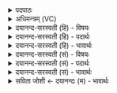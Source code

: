 <details><summary>पदपाठः</summary>

गर्भः॑। दे॒वाना॑म्। पि॒ता। म॒ती॒नाम्। पतिः॑। प्र॒जाना॒मिति॑ प्र॒ऽजाना॑म्। सम्। दे॒वः। दे॒वेन॑। स॒वि॒त्रा। ग॒त॒। सम्। सूर्य्ये॑ण। रो॒च॒ते॒। १४।
</details>

<details><summary>अधिमन्त्रम् (VC)</summary>

- ईश्वरो देवता
- दध्यङ्ङाथर्वण ऋषिः
- भुरिगनुष्टुप्
- गान्धारः
</details>

<details><summary>दयानन्द-सरस्वती (हि) - विषयः</summary>

अब ईश्वर की उपासना का विषय अगले मन्त्र में कहा है ॥
</details>

<details><summary>दयानन्द-सरस्वती (हि) - पदार्थः</summary>

पदार्थान्वयभाषाः -  हे मनुष्यो ! जो (देवानाम्) विद्वानों वा पृथिवी आदि तेंतीस देवों के (गर्भः) बीच स्थित व्याप्य (मतीनाम्) मननशील बुद्धिमान् मनुष्यों के (पिता) पिता के तुल्य (प्रजानाम्) उत्पन्न हुए पदार्थों का (पतिः) रक्षक स्वामी (देवः) स्वयं प्रकाशस्वरूप परमात्मा (सवित्रा) उत्पत्ति के हेतु (देवेन) (सूर्येण) प्रकाशक विद्वान् के साथ (सम्, रोचते) सम्यक् प्रकाशित होता है, उसको तुम लोग (सम्, गत) सम्यक् प्राप्त होओ ॥१४ ॥
</details>

<details><summary>दयानन्द-सरस्वती (हि) - भावार्थः</summary>

भावार्थभाषाः -  मनुष्य लोग जो सबका उत्पन्न करनेहारा, पिता के तुल्य रक्षक, प्रकाशक, सूर्यादि पदार्थों का भी प्रकाशक, सर्वत्र अभिव्याप्त जगदीश्वर है, उसी पूर्ण परमात्मा की सदैव उपासना किया करें ॥१४ ॥
</details>

<details><summary>दयानन्द-सरस्वती (सं) - विषयः</summary>

अथेश्वरोपासनाविषयमाह ॥
</details>

<details><summary>दयानन्द-सरस्वती (सं) - पदार्थः</summary>

पदार्थान्वयभाषाः -  हे मनुष्याः ! यो देवानां गर्भो मतीनां पिता प्रजानां पतिर्देवः परमात्मा सवित्रा देवेन सूर्य्येण सह रोचते तं यूयं सङ्गत ॥१४ ॥
</details>

<details><summary>दयानन्द-सरस्वती (सं) - भावार्थः</summary>

भावार्थभाषाः -  हे मनुष्याः ! यः सर्वेषां जनकः पितृवत्पालकः सूर्यादीनामपि प्रकाशकः सर्वत्राऽभिव्याप्तो जगदीश्वरोऽस्ति, तमेव पूर्णं परमात्मानं सदैवोपासताम् ॥१४ ॥
</details>

<details><summary>सविता जोशी ← दयानन्दः (म) - भावार्थः</summary>

भावार्थभाषाः -  जो सर्वांचा उत्पन्नकर्ता, पित्याप्रमाणे रक्षक, प्रकाशक, सूर्याचा ही प्रकाशक व सर्वत्र व्याप्त आहे. अशा जगदीश्वराची माणसांनी सदैव उपासना करावी.
</details>